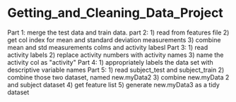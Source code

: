 # Getting_and_Cleaning_Data_Project
Part 1: merge the test data and train data.
part 2: 1) read from features file
        2) get col index for mean and standard deviation measurements
        3) combine mean and std measurements colms and activity labesl
Part 3: 1) read activity labels
        2) replace activity numbers with activity names
        3) name the activity col as "activity"
Part 4: 1) appropriately labels the data set with descriptive variable names
Part 5: 1) read subject_test and subject_train
        2) combine those two dataset, named new.myData2
        3) combine new.myData 2 and subject dataset
        4) get feature list
        5) generate new.myData3 as a tidy dataset
